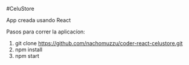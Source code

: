 #CeluStore

App creada usando React

Pasos para correr la aplicacíon:

1. git clone https://github.com/nachomuzzu/coder-react-celustore.git
2. npm install
3. npm start
